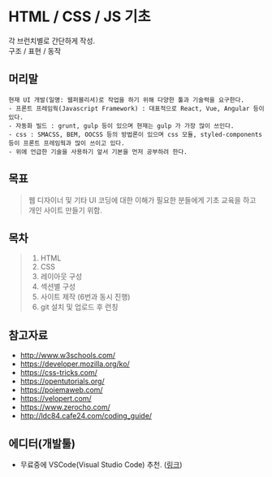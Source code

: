 # HTML / CSS / JS 기초
각 브런치별로 간단하게 작성.<br>
구조 / 표현 / 동작

## 머리말
```
현재 UI 개발(일명: 웹퍼블리셔)로 작업을 하기 위해 다양한 툴과 기술력을 요구한다.
- 프론트 프레임웍(Javascript Framework) : 대표적으로 React, Vue, Angular 등이 있다.
- 자동화 빌드 : grunt, gulp 등이 있으며 현재는 gulp 가 가장 많이 쓰인다.
- css : SMACSS, BEM, OOCSS 등의 방법론이 있으며 css 모듈, styled-components 등이 프론트 프레임웍과 많이 쓰이고 있다.
- 위에 언급한 기술을 사용하기 앞서 기본을 먼저 공부하려 한다.
```

## 목표
> 웹 디자이너 및 기타 UI 코딩에 대한 이해가 필요한 분들에게 기초 교육을 하고 개인 사이트 만들기 위함.

## 목차
> 1. HTML
> 2. CSS
> 3. 레이아웃 구성
> 4. 섹션별 구성
> 5. 사이트 제작 (6번과 동시 진행)
> 6. git 설치 및 업로드 후 런칭

## 참고자료
- http://www.w3schools.com/
- https://developer.mozilla.org/ko/
- https://css-tricks.com/
- https://opentutorials.org/
- https://poiemaweb.com/
- https://velopert.com/
- https://www.zerocho.com/
- http://ldc84.cafe24.com/coding_guide/

## 에디터(개발툴)
- 무료중에 VSCode(Visual Studio Code) 추천. ([링크](https://code.visualstudio.com/))